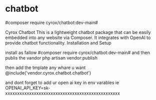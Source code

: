 # chatbot
#composer require cyrox/chatbot:dev-main#

Cyrox Chatbot This is a lightweight chatbot package that can be easily embedded into any website via Composer. It integrates with OpenAI to provide chatbot functionality. Installation and Setup

install as fallow
#composer require cyrox/chatbot:dev-main#
and then publis the vandor 
 php artisan vendor:publish

 then add the tmplate any whare u want 
    @include('vendor.cyrox.chatbot.chatbot')
    
 and dont forget to add ur open ai key in env varables 
 ie OPENAI_API_KEY=sk-xxxxxxxxxxxxxxxxxxxxxxxxxxxxxxxxxxxxxxxxxxxxxxxx


   
